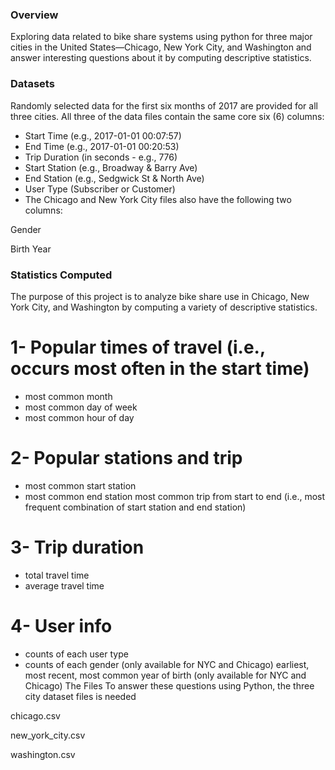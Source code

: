 ### Overview
Exploring data related to bike share systems using python for three major cities in the United States—Chicago, New York City, and Washington and answer interesting questions about it by computing descriptive statistics.

### Datasets
Randomly selected data for the first six months of 2017 are provided for all three cities. All three of the data files contain the same core six (6) columns:

* Start Time (e.g., 2017-01-01 00:07:57)
* End Time (e.g., 2017-01-01 00:20:53)
* Trip Duration (in seconds - e.g., 776)
* Start Station (e.g., Broadway & Barry Ave)
* End Station (e.g., Sedgwick St & North Ave)
* User Type (Subscriber or Customer)
* The Chicago and New York City files also have the following two columns:

 Gender
 
 Birth Year

### Statistics Computed
The purpose of this project is to analyze bike share use in Chicago, New York City, and Washington by computing a variety of descriptive statistics.

# 1- Popular times of travel (i.e., occurs most often in the start time)
* most common month
* most common day of week
* most common hour of day
# 2- Popular stations and trip
* most common start station
* most common end station
most common trip from start to end (i.e., most frequent combination of start station and end station)
# 3- Trip duration
* total travel time
* average travel time
# 4- User info
* counts of each user type
* counts of each gender (only available for NYC and Chicago)
earliest, most recent, most common year of birth (only available for NYC and Chicago)
The Files
To answer these questions using Python, the three city dataset files is needed

chicago.csv

new_york_city.csv

washington.csv
